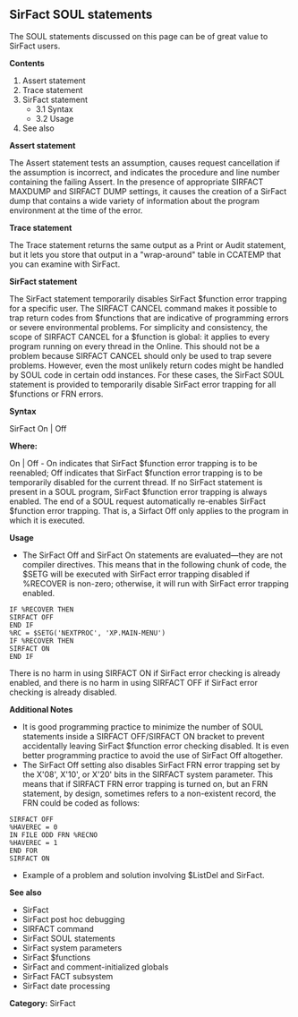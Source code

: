 ## SirFact SOUL statements

The SOUL statements discussed on this page can be of great value to SirFact users.

**Contents**
1. Assert statement
2. Trace statement
3. SirFact statement
    * 3.1 Syntax
    * 3.2 Usage
4. See also

**Assert statement**

The Assert statement tests an assumption, causes request cancellation if the assumption is incorrect, and indicates the procedure and line number containing the failing Assert. In the presence of appropriate SIRFACT MAXDUMP and SIRFACT DUMP settings, it causes the creation of a SirFact dump that contains a wide variety of information about the program environment at the time of the error.

**Trace statement**

The Trace statement returns the same output as a Print or Audit statement, but it lets you store that output in a "wrap-around" table in CCATEMP that you can examine with SirFact.

**SirFact statement**

The SirFact statement temporarily disables SirFact $function error trapping for a specific user. The SIRFACT CANCEL command makes it possible to trap return codes from $functions that are indicative of programming errors or severe environmental problems. For simplicity and consistency, the scope of SIRFACT CANCEL for a $function is global: it applies to every program running on every thread in the Online. This should not be a problem because SIRFACT CANCEL should only be used to trap severe problems. However, even the most unlikely return codes might be handled by SOUL code in certain odd instances. For these cases, the SirFact SOUL statement is provided to temporarily disable SirFact error trapping for all $functions or FRN errors.

**Syntax**

SirFact On | Off

**Where:**

On | Off  - On indicates that SirFact $function error trapping is to be reenabled; Off indicates that SirFact $function error trapping is to be temporarily disabled for the current thread. If no SirFact statement is present in a SOUL program, SirFact $function error trapping is always enabled. The end of a SOUL request automatically re-enables SirFact $function error trapping. That is, a Sirfact Off only applies to the program in which it is executed.

**Usage**

* The SirFact Off and SirFact On statements are evaluated—they are not compiler directives. This means that in the following chunk of code, the $SETG will be executed with SirFact error trapping disabled if %RECOVER is non-zero; otherwise, it will run with SirFact error trapping enabled.

```
IF %RECOVER THEN
SIRFACT OFF
END IF
%RC = $SETG('NEXTPROC', 'XP.MAIN-MENU')
IF %RECOVER THEN
SIRFACT ON
END IF
```

There is no harm in using SIRFACT ON if SirFact error checking is already enabled, and there is no harm in using SIRFACT OFF if SirFact error checking is already disabled.

**Additional Notes**

* It is good programming practice to minimize the number of SOUL statements inside a SIRFACT OFF/SIRFACT ON bracket to prevent accidentally leaving SirFact $function error checking disabled. It is even better programming practice to avoid the use of SirFact Off altogether.
* The SirFact Off setting also disables SirFact FRN error trapping set by the X'08', X'10', or X'20' bits in the SIRFACT system parameter. This means that if SIRFACT FRN error trapping is turned on, but an FRN statement, by design, sometimes refers to a non-existent record, the FRN could be coded as follows:

```
SIRFACT OFF
%HAVEREC = 0
IN FILE ODD FRN %RECNO
%HAVEREC = 1
END FOR
SIRFACT ON
```

* Example of a problem and solution involving $ListDel and SirFact.

**See also**

* SirFact
* SirFact post hoc debugging
* SIRFACT command
* SirFact SOUL statements
* SirFact system parameters
* SirFact $functions
* SirFact and comment-initialized globals
* SirFact FACT subsystem
* SirFact date processing

**Category:** SirFact
